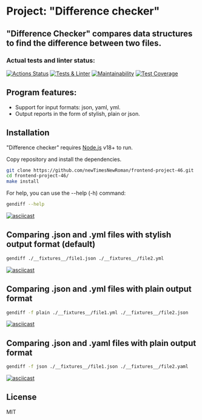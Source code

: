 # Project: "Difference checker"
## "Difference Checker" compares data structures to find the difference between two files.
### Actual tests and linter status:
[![Actions Status](https://github.com/newTimesNewRoman/frontend-project-46/workflows/hexlet-check/badge.svg)](https://github.com/newTimesNewRoman/frontend-project-46/actions)
[![Tests & Linter](https://github.com/newTimesNewRoman/frontend-project-46/actions/workflows/self-check.yml/badge.svg)](https://github.com/newTimesNewRoman/frontend-project-46/actions/workflows/self-check.yml)
[![Maintainability](https://api.codeclimate.com/v1/badges/b89907afb1e51757a0d1/maintainability)](https://codeclimate.com/github/newTimesNewRoman/frontend-project-46/maintainability)
[![Test Coverage](https://api.codeclimate.com/v1/badges/b89907afb1e51757a0d1/test_coverage)](https://codeclimate.com/github/newTimesNewRoman/frontend-project-46/test_coverage)

## Program features:
- Support for input formats: json, yaml, yml.
- Output reports in the form of stylish, plain or json.

## Installation

"Difference checker" requires [Node.js](https://nodejs.org/) v18+ to run.

Copy repository and install the dependencies.

```sh
git clone https://github.com/newTimesNewRoman/frontend-project-46.git
cd frontend-project-46/
make install
```

For help, you can use the --help (-h) command:

```sh
gendiff --help
```

[![asciicast](https://asciinema.org/a/thDdPRSS2O1e4AQzlbgQeRuGQ.svg)](https://asciinema.org/a/thDdPRSS2O1e4AQzlbgQeRuGQ)

## Comparing .json and .yml files with stylish output format (default)

```sh
gendiff ./__fixtures__/file1.json ./__fixtures__/file2.yml
```

[![asciicast](https://asciinema.org/a/qWTCMmGkP0u1z7RDWeg4b8Kj2.svg)](https://asciinema.org/a/qWTCMmGkP0u1z7RDWeg4b8Kj2)

## Comparing .json and .yml files with plain output format

```sh
gendiff -f plain ./__fixtures__/file1.yml ./__fixtures__/file2.json
```

[![asciicast](https://asciinema.org/a/OSbEg7ELU8RJUNgs9aKy9WID4.svg)](https://asciinema.org/a/OSbEg7ELU8RJUNgs9aKy9WID4)

## Comparing .json and .yaml files with plain output format

```sh
gendiff -f json ./__fixtures__/file1.json ./__fixtures__/file2.yaml
```

[![asciicast](https://asciinema.org/a/TkdLAzGhA7lwsjZgImT52NQTJ.svg)](https://asciinema.org/a/TkdLAzGhA7lwsjZgImT52NQTJ)

## License

MIT
